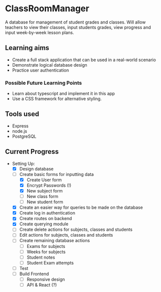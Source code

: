 # ClassRoomManager

A database for management of student grades and classes. Will allow teachers to view their classes, input students grades, view progress and input week-by-week lesson plans.

## Learning aims

- Create a full stack application that can be used in a real-world scenario
- Demonstrate logical database design
- Practice user authentication

### Possible Future Learning Points

- Learn about typescript and implement it in this app
- Use a CSS framework for alternative styling.

## Tools used

- Express
- node.js
- PostgreSQL

## Current Progress

- Setting Up:
    - [x] Design database
    - [ ] Create basic forms for inputting data
        - [x] Create User form
        - [x] Encrypt Passwords (!)
        - [x] New subject form
        - [ ] New class form
        - [ ] New student form
    - [x] Create an easier way for queries to be made on the database
    - [x] Create log in authentication
    - [x] Create routes on backend
    - [x] Create querying module
    - [ ] Create delete actions for subjects, classes and students
    - [ ] Edit actions for subjects, classes and students
    - [ ] Create remaining database actions
        - [ ] Exams for subjects
        - [ ] Weeks for subjects
        - [ ] Student notes
        - [ ] Student Exam attempts
    - [ ] Test
    - [ ] Build Frontend
        - [ ] Responsive design
        - [ ] API & React (?)